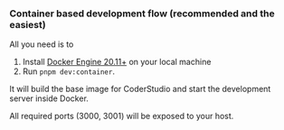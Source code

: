 ### Container based development flow (recommended and the easiest)

All you need is to 

1. Install [Docker Engine 20.11+](https://docs.docker.com/engine/install/) on your local machine
2. Run `pnpm dev:container`. 

It will build the base image for CoderStudio and start the development server inside Docker. 

All required ports (3000, 3001) will be exposed to your host.